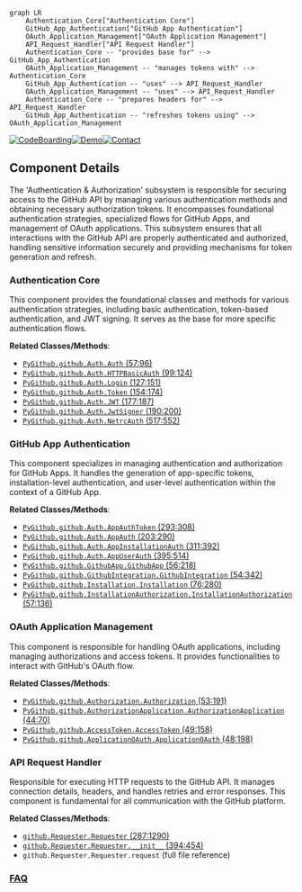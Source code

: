 ```mermaid
graph LR
    Authentication_Core["Authentication Core"]
    GitHub_App_Authentication["GitHub App Authentication"]
    OAuth_Application_Management["OAuth Application Management"]
    API_Request_Handler["API Request Handler"]
    Authentication_Core -- "provides base for" --> GitHub_App_Authentication
    OAuth_Application_Management -- "manages tokens with" --> Authentication_Core
    GitHub_App_Authentication -- "uses" --> API_Request_Handler
    OAuth_Application_Management -- "uses" --> API_Request_Handler
    Authentication_Core -- "prepares headers for" --> API_Request_Handler
    GitHub_App_Authentication -- "refreshes tokens using" --> OAuth_Application_Management
```
[![CodeBoarding](https://img.shields.io/badge/Generated%20by-CodeBoarding-9cf?style=flat-square)](https://github.com/CodeBoarding/GeneratedOnBoardings)[![Demo](https://img.shields.io/badge/Try%20our-Demo-blue?style=flat-square)](https://www.codeboarding.org/demo)[![Contact](https://img.shields.io/badge/Contact%20us%20-%20contact@codeboarding.org-lightgrey?style=flat-square)](mailto:contact@codeboarding.org)

## Component Details

The 'Authentication & Authorization' subsystem is responsible for securing access to the GitHub API by managing various authentication methods and obtaining necessary authorization tokens. It encompasses foundational authentication strategies, specialized flows for GitHub Apps, and management of OAuth applications. This subsystem ensures that all interactions with the GitHub API are properly authenticated and authorized, handling sensitive information securely and providing mechanisms for token generation and refresh.

### Authentication Core
This component provides the foundational classes and methods for various authentication strategies, including basic authentication, token-based authentication, and JWT signing. It serves as the base for more specific authentication flows.


**Related Classes/Methods**:

- <a href="https://github.com/PyGithub/PyGithub/blob/master/github/Auth.py#L57-L96" target="_blank" rel="noopener noreferrer">`PyGithub.github.Auth.Auth` (57:96)</a>
- <a href="https://github.com/PyGithub/PyGithub/blob/master/github/Auth.py#L99-L124" target="_blank" rel="noopener noreferrer">`PyGithub.github.Auth.HTTPBasicAuth` (99:124)</a>
- <a href="https://github.com/PyGithub/PyGithub/blob/master/github/Auth.py#L127-L151" target="_blank" rel="noopener noreferrer">`PyGithub.github.Auth.Login` (127:151)</a>
- <a href="https://github.com/PyGithub/PyGithub/blob/master/github/Auth.py#L154-L174" target="_blank" rel="noopener noreferrer">`PyGithub.github.Auth.Token` (154:174)</a>
- <a href="https://github.com/PyGithub/PyGithub/blob/master/github/Auth.py#L177-L187" target="_blank" rel="noopener noreferrer">`PyGithub.github.Auth.JWT` (177:187)</a>
- <a href="https://github.com/PyGithub/PyGithub/blob/master/github/Auth.py#L190-L200" target="_blank" rel="noopener noreferrer">`PyGithub.github.Auth.JwtSigner` (190:200)</a>
- <a href="https://github.com/PyGithub/PyGithub/blob/master/github/Auth.py#L517-L552" target="_blank" rel="noopener noreferrer">`PyGithub.github.Auth.NetrcAuth` (517:552)</a>


### GitHub App Authentication
This component specializes in managing authentication and authorization for GitHub Apps. It handles the generation of app-specific tokens, installation-level authentication, and user-level authentication within the context of a GitHub App.


**Related Classes/Methods**:

- <a href="https://github.com/PyGithub/PyGithub/blob/master/github/Auth.py#L293-L308" target="_blank" rel="noopener noreferrer">`PyGithub.github.Auth.AppAuthToken` (293:308)</a>
- <a href="https://github.com/PyGithub/PyGithub/blob/master/github/Auth.py#L203-L290" target="_blank" rel="noopener noreferrer">`PyGithub.github.Auth.AppAuth` (203:290)</a>
- <a href="https://github.com/PyGithub/PyGithub/blob/master/github/Auth.py#L311-L392" target="_blank" rel="noopener noreferrer">`PyGithub.github.Auth.AppInstallationAuth` (311:392)</a>
- <a href="https://github.com/PyGithub/PyGithub/blob/master/github/Auth.py#L395-L514" target="_blank" rel="noopener noreferrer">`PyGithub.github.Auth.AppUserAuth` (395:514)</a>
- <a href="https://github.com/PyGithub/PyGithub/blob/master/github/GithubApp.py#L56-L218" target="_blank" rel="noopener noreferrer">`PyGithub.github.GithubApp.GithubApp` (56:218)</a>
- <a href="https://github.com/PyGithub/PyGithub/blob/master/github/GithubIntegration.py#L54-L342" target="_blank" rel="noopener noreferrer">`PyGithub.github.GithubIntegration.GithubIntegration` (54:342)</a>
- <a href="https://github.com/PyGithub/PyGithub/blob/master/github/Installation.py#L76-L280" target="_blank" rel="noopener noreferrer">`PyGithub.github.Installation.Installation` (76:280)</a>
- <a href="https://github.com/PyGithub/PyGithub/blob/master/github/InstallationAuthorization.py#L57-L136" target="_blank" rel="noopener noreferrer">`PyGithub.github.InstallationAuthorization.InstallationAuthorization` (57:136)</a>


### OAuth Application Management
This component is responsible for handling OAuth applications, including managing authorizations and access tokens. It provides functionalities to interact with GitHub's OAuth flow.


**Related Classes/Methods**:

- <a href="https://github.com/PyGithub/PyGithub/blob/master/github/Authorization.py#L53-L191" target="_blank" rel="noopener noreferrer">`PyGithub.github.Authorization.Authorization` (53:191)</a>
- <a href="https://github.com/PyGithub/PyGithub/blob/master/github/AuthorizationApplication.py#L44-L70" target="_blank" rel="noopener noreferrer">`PyGithub.github.AuthorizationApplication.AuthorizationApplication` (44:70)</a>
- <a href="https://github.com/PyGithub/PyGithub/blob/master/github/AccessToken.py#L49-L158" target="_blank" rel="noopener noreferrer">`PyGithub.github.AccessToken.AccessToken` (49:158)</a>
- <a href="https://github.com/PyGithub/PyGithub/blob/master/github/ApplicationOAuth.py#L48-L198" target="_blank" rel="noopener noreferrer">`PyGithub.github.ApplicationOAuth.ApplicationOAuth` (48:198)</a>


### API Request Handler
Responsible for executing HTTP requests to the GitHub API. It manages connection details, headers, and handles retries and error responses. This component is fundamental for all communication with the GitHub platform.


**Related Classes/Methods**:

- <a href="https://github.com/PyGithub/PyGithub/blob/master/github/Requester.py#L287-L1290" target="_blank" rel="noopener noreferrer">`github.Requester.Requester` (287:1290)</a>
- <a href="https://github.com/PyGithub/PyGithub/blob/master/github/Requester.py#L394-L454" target="_blank" rel="noopener noreferrer">`github.Requester.Requester.__init__` (394:454)</a>
- `github.Requester.Requester.request` (full file reference)




### [FAQ](https://github.com/CodeBoarding/GeneratedOnBoardings/tree/main?tab=readme-ov-file#faq)